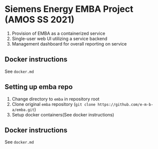 # Siemens Energy EMBA Project (AMOS SS 2021)
1. Provision of EMBA as a containerized service
2. Single-user web UI utilizing a service backend
3. Management dashboard for overall reporting on service


## Docker instructions
See `docker.md`



## Setting up emba repo
1. Change directory to `emba` in repository root
2. Clone original `emba` repository (`git clone https://github.com/e-m-b-a/emba.git`)
3. Setup docker containers(See docker instructions)


## Docker instructions
See `docker.md`